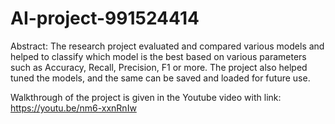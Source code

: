 # AI-project-991524414

Abstract: 
The research project evaluated and compared various models and helped to classify which model is the best based on various parameters such as Accuracy, Recall, Precision, F1 or more. The project also helped tuned the models, and the same can be saved and loaded for future use.

Walkthrough of the project is given in the Youtube video with link: https://youtu.be/nm6-xxnRnIw
